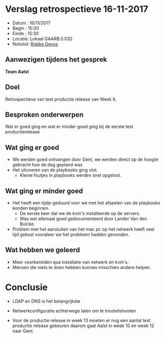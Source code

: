 # Verslag retrospectieve 16-11-2017

- Datum : 16/11/2017
- Begin : 15:00
- Einde : 15:30
- Locatie: Lokaal GAARB.0.032
- Notulist:  [Robbe Devos](https://github.com/devosrobbe)

## Aanwezigen tijdens het gesprek

**Team Aalst**

## Doel

Retrospectieve van test productie release van Week 6.

## Besproken onderwerpen

Wat er goed ging en wat er minder goed ging bij de eerste test productierelease

## Wat ging er goed
- We werden goed ontvangen door Gent, we werden direct op de hoogte gebracht hoe de dag gepland was
- Het uitvoeren van de playbooks ging vlot.
  - Kleine foutjes in playbooks werden snel opgelost.

## Wat ging er minder goed

- Het heeft een tijdje geduurd voor we met het afspelen van de playbooks konden beginnen.
  - De eerste keer dat we de kvm's installeerde op de servers.
  - Was wel allemaal goed gedocumenteerd door Lander Van den Bulcke.
- Problem met het aansluiten van het mac pc op het netwerk heeft veel tijd gekost vooraleer we het probleem hadden gevonden.

## Wat hebben we geleerd

- Meer voorbereiden qua installatie van netwerk en kvm's.
- Mensen die niets te doen hebben kunnen misschien andere helpen.

# Conclusie

- LDAP en DNS is het belangrijkste
- Netwerkconfiguratie achterwege laten om te troubelshooten

- Voor de productie release in week 13 moeten er nog een aantal test productie release gebeuren daarom gaat Aalst in week 10 en week 12 naar Gent.
